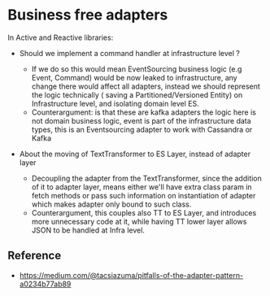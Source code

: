 # Business free adapters

In Active and Reactive libraries:

* Should we implement a command handler at infrastructure level ?
    * If we do so this would mean EventSourcing business logic (e.g Event, Command) would be now leaked to
      infrastructure, any change there would affect all adapters, instead we should represent the logic technically (
      saving a Partitioned/Versioned Entity) on Infrastructure level, and isolating domain level ES.
    * Counterargument: is that these are kafka adapters the logic here is not domain business logic, event is part of
      the infrastructure data types, this is an Eventsourcing adapter to work with Cassandra or Kafka

* About the moving of TextTransformer to ES Layer, instead of adapter layer
    * Decoupling the adapter from the TextTransformer, since the addition of it to adapter layer, means either we'll
      have extra class param in fetch methods or pass such information on instantiation of adapter which makes adapter
      only bound to such class.
    * Counterargument, this couples also TT to ES Layer, and introduces more unnecessary code at it, while having TT
      lower layer allows JSON to be handled at Infra level.

## Reference

* https://medium.com/@tacsiazuma/pitfalls-of-the-adapter-pattern-a0234b77ab89